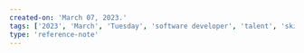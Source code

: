 ```yaml
---
created-on: 'March 07, 2023.'
tags: ['2023', 'March', 'Tuesday', 'software developer', 'talent', 'skill']
type: 'reference-note'
---
```


